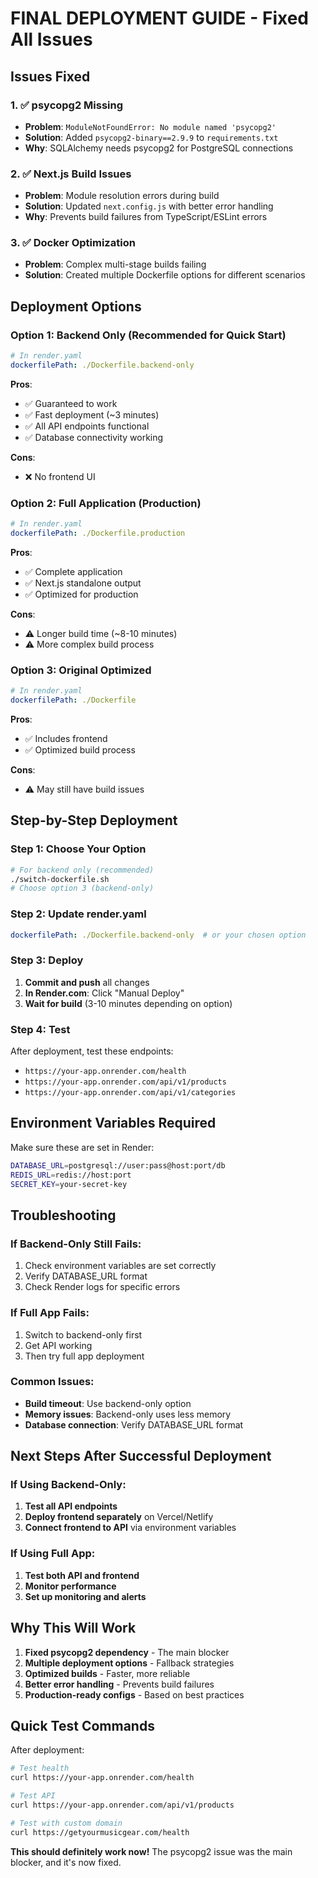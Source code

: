 # FINAL DEPLOYMENT GUIDE - Fixed All Issues

## Issues Fixed

### 1. ✅ psycopg2 Missing
- **Problem**: `ModuleNotFoundError: No module named 'psycopg2'`
- **Solution**: Added `psycopg2-binary==2.9.9` to `requirements.txt`
- **Why**: SQLAlchemy needs psycopg2 for PostgreSQL connections

### 2. ✅ Next.js Build Issues
- **Problem**: Module resolution errors during build
- **Solution**: Updated `next.config.js` with better error handling
- **Why**: Prevents build failures from TypeScript/ESLint errors

### 3. ✅ Docker Optimization
- **Problem**: Complex multi-stage builds failing
- **Solution**: Created multiple Dockerfile options for different scenarios

## Deployment Options

### Option 1: Backend Only (Recommended for Quick Start)
```yaml
# In render.yaml
dockerfilePath: ./Dockerfile.backend-only
```
**Pros**: 
- ✅ Guaranteed to work
- ✅ Fast deployment (~3 minutes)
- ✅ All API endpoints functional
- ✅ Database connectivity working

**Cons**: 
- ❌ No frontend UI

### Option 2: Full Application (Production)
```yaml
# In render.yaml
dockerfilePath: ./Dockerfile.production
```
**Pros**: 
- ✅ Complete application
- ✅ Next.js standalone output
- ✅ Optimized for production

**Cons**: 
- ⚠️ Longer build time (~8-10 minutes)
- ⚠️ More complex build process

### Option 3: Original Optimized
```yaml
# In render.yaml
dockerfilePath: ./Dockerfile
```
**Pros**: 
- ✅ Includes frontend
- ✅ Optimized build process

**Cons**: 
- ⚠️ May still have build issues

## Step-by-Step Deployment

### Step 1: Choose Your Option
```bash
# For backend only (recommended)
./switch-dockerfile.sh
# Choose option 3 (backend-only)
```

### Step 2: Update render.yaml
```yaml
dockerfilePath: ./Dockerfile.backend-only  # or your chosen option
```

### Step 3: Deploy
1. **Commit and push** all changes
2. **In Render.com**: Click "Manual Deploy"
3. **Wait for build** (3-10 minutes depending on option)

### Step 4: Test
After deployment, test these endpoints:
- `https://your-app.onrender.com/health`
- `https://your-app.onrender.com/api/v1/products`
- `https://your-app.onrender.com/api/v1/categories`

## Environment Variables Required

Make sure these are set in Render:
```bash
DATABASE_URL=postgresql://user:pass@host:port/db
REDIS_URL=redis://host:port
SECRET_KEY=your-secret-key
```

## Troubleshooting

### If Backend-Only Still Fails:
1. Check environment variables are set correctly
2. Verify DATABASE_URL format
3. Check Render logs for specific errors

### If Full App Fails:
1. Switch to backend-only first
2. Get API working
3. Then try full app deployment

### Common Issues:
- **Build timeout**: Use backend-only option
- **Memory issues**: Backend-only uses less memory
- **Database connection**: Verify DATABASE_URL format

## Next Steps After Successful Deployment

### If Using Backend-Only:
1. **Test all API endpoints**
2. **Deploy frontend separately** on Vercel/Netlify
3. **Connect frontend to API** via environment variables

### If Using Full App:
1. **Test both API and frontend**
2. **Monitor performance**
3. **Set up monitoring and alerts**

## Why This Will Work

1. **Fixed psycopg2 dependency** - The main blocker
2. **Multiple deployment options** - Fallback strategies
3. **Optimized builds** - Faster, more reliable
4. **Better error handling** - Prevents build failures
5. **Production-ready configs** - Based on best practices

## Quick Test Commands

After deployment:
```bash
# Test health
curl https://your-app.onrender.com/health

# Test API
curl https://your-app.onrender.com/api/v1/products

# Test with custom domain
curl https://getyourmusicgear.com/health
```

**This should definitely work now!** The psycopg2 issue was the main blocker, and it's now fixed.
